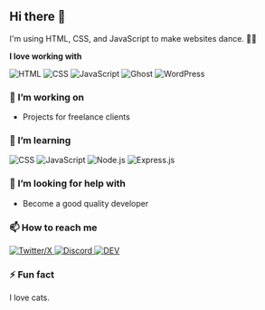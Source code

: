 ## Hi there 👋

I'm using HTML, CSS, and JavaScript to make websites dance. 🕺🏽

**I love working with**

<div display="flex">
  <img src="https://img.shields.io/badge/HTML-%23e5522b.svg?style=for-the-badge&logo=html5&logoColor=white" alt="HTML"/>
  <img src="https://img.shields.io/badge/css3-%232d53e5.svg?style=for-the-badge&logo=css3&logoColor=white" alt="CSS"/>
  <img src="https://img.shields.io/badge/javascript-%23f7e025.svg?style=for-the-badge&logo=javascript&logoColor=black" alt="JavaScript"/>
  <img src="https://img.shields.io/badge/Ghost-black?style=for-the-badge&logo=ghost&logoColor=yellow" alt="Ghost"/>
  <img src="https://img.shields.io/badge/Wordpress-21759B?style=for-the-badge&logo=wordpress&logoColor=white" alt="WordPress"/>
</div>

### 🔭 I’m working on

- Projects for freelance clients

### 🌱 I’m learning

<div display="flex">
  <img src="https://img.shields.io/badge/css3-%232d53e5.svg?style=for-the-badge&logo=css3&logoColor=white" alt="CSS"/>
  <img src="https://img.shields.io/badge/javascript-%23f7e025.svg?style=for-the-badge&logo=javascript&logoColor=black" alt="JavaScript"/>
  <img src="https://img.shields.io/badge/Node.js-43853D?style=for-the-badge&logo=node.js&logoColor=white" alt="Node.js"/>
  <img src="https://img.shields.io/badge/Express.js-404D59?style=for-the-badge" alt="Express.js"/>
  <!-- <img src="https://img.shields.io/badge/typescript-%23377cc8.svg?style=for-the-badge&logo=typescript&logoColor=white" alt="TypeScript"/>
  <img src="https://img.shields.io/badge/Next-black?style=for-the-badge&logo=next.js&logoColor=white" alt="Next JS"/> -->
</div>

### 🤔 I’m looking for help with

- Become a good quality developer

### 📫 How to reach me

<div display="flex">
  <a href="https://x.com/_xssaaaa/">
    <img src="https://img.shields.io/badge/Twitter/X-black.svg?style=for-the-badge&logo=X&logoColor=white" alt="Twitter/X"/>
  </a>
  <a href="https://nx.tn/xssaaaa">
    <img src="https://img.shields.io/badge/Discord-7289DA?style=for-the-badge&logo=discord&logoColor=white" alt="Discord"/>
  </a>
  <a href="https://dev.to/xsa">
    <img src="https://img.shields.io/badge/dev.to-0A0A0A?style=for-the-badge&logo=devdotto&logoColor=white" alt="DEV"/>
  </a>
</div>

### ⚡ Fun fact

I love cats.
